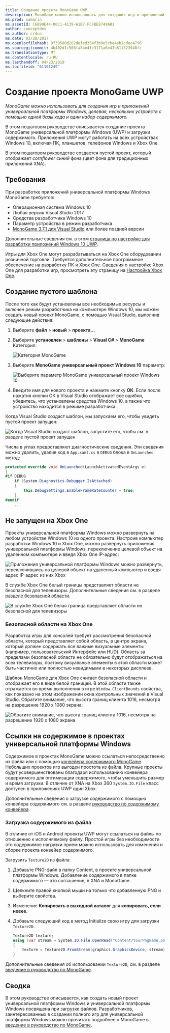 ```yaml
---
title: Создание проекта MonoGame UWP
description: MonoGame можно использовать для создания игр и приложений универсальной платформы Windows, целевая, нескольких устройств с помощью одной базы кода и один набор содержимого.
ms.prod: xamarin
ms.assetid: C6B99E44-00C1-4139-A1B7-FCFBE8749AB1
author: conceptdev
ms.author: crdun
ms.date: 03/28/2017
ms.openlocfilehash: 9f39580d282defed354f3b9e5cbe4eb1cdec4796
ms.sourcegitcommit: 4b402d1c508fa84e4fc3171a6e43b811323948fc
ms.translationtype: MT
ms.contentlocale: ru-RU
ms.lasthandoff: 04/23/2019
ms.locfileid: "61161249"
---
```

# <a name="creating-a-monogame-uwp-project"></a>Создание проекта MonoGame UWP

_MonoGame можно использовать для создания игр и приложений универсальной платформы Windows, целевая, нескольких устройств с помощью одной базы кода и один набор содержимого._

В этом пошаговом руководстве описывается создание проекта MonoGame универсальной платформы Windows (UWP) и загрузки содержимого. Приложения UWP могут работать на всех устройствах Windows 10, включая ПК, планшетов, телефонов Windows и Xbox One.

В этом пошаговом руководстве создается пустой проект, который отображает *cornflower синий* фона (цвет фона для традиционных приложений XNA).

## <a name="requirements"></a>Требования

При разработке приложений универсальной платформы Windows MonoGame требуется:

- Операционная система Windows 10
- Любая версия Visual Studio 2017
- Средства разработчика Windows 10
- Параметр устройства в режим разработчика
- [MonoGame 3.7.1 для Visual Studio](http://community.monogame.net/t/monogame-3-7-1-release/11173) или более поздней версии

Дополнительные сведения см. в этом [страница по настройке для разработки приложений Windows 10 UWP](https://msdn.microsoft.com/windows/uwp/get-started/get-set-up).

Игры для Xbox One могут разрабатываться на Xbox One оборудовании розничной торговли. Требуется дополнительное программное обеспечение на разработку ПК и Xbox One. Сведения о настройке Xbox One для разработки игр, просмотреть эту страницу на [Настройка Xbox One](https://msdn.microsoft.com/windows/uwp/xbox-apps/index).

## <a name="creating-an-empty-template"></a>Создание пустого шаблона

После того как будут установлены все необходимые ресурсы и включен режим разработчика на компьютере Windows 10, мы можем создать новый проект MonoGame, с помощью Visual Studio, выполнив следующие действия:

1. Выберите **файл** > **новый** > **проекта...**
1. Выберите **установлен** > **шаблоны** > **Visual C#**   >  **MonoGame** Категория:

    ![](uwp-images/image1.png "Категория MonoGame")

1. Выберите **MonoGame универсальный проект Windows 10** параметр:

    ![](uwp-images/image2.png "Выберите параметр MonoGame универсальный проект Windows 10")

1. Введите имя для нового проекта и нажмите кнопку **ОК**.
Если после нажатия кнопки ОК в Visual Studio отображает все ошибки, убедитесь, что установлены средства Windows 10, а также что устройство находится в режиме разработчика.

Когда Visual Studio создаст шаблон, мы запускаем его, чтобы увидеть пустой проект запущен:

![](uwp-images/image3.png "Когда Visual Studio создаст шаблон, запустите его, чтобы см. в разделе пустой проект запущен")

Числа в углах предоставляют диагностические сведения. Эти сведения можно удалить, удалив код в `App.xaml.cs` в `DEBUG` блока в `OnLaunched` метод:


```csharp
protected override void OnLaunched(LaunchActivatedEventArgs e)
{
#if DEBUG
    if (System.Diagnostics.Debugger.IsAttached)
    {
        this.DebugSettings.EnableFrameRateCounter = true;
    }
#endif
    ...
```

## <a name="running-on-xbox-one"></a>Не запущен на Xbox One

Проекты универсальной платформы Windows можно развернуть на любом устройстве Windows 10 из одного проекта. Настроив компьютер разработки Windows 10 и Xbox One, можно развернуть приложения универсальной платформы Windows, переключение целевой объект на удаленном компьютере и введя Xbox One IP-адрес:

![](uwp-images/remote.png "Приложения универсальной платформы Windows можно развернуть, переключившись на целевой объект на удаленный компьютер и введя адрес IP-адрес из них Xbox")

В службе Xbox One белый границы представляет области не безопасной для телевизоры. Дополнительные сведения см. в разделе [разделе безопасной области](#safe-area-on-xbox-one).

![](uwp-images/safearea.png "В службе Xbox One белая граница представляет области не безопасной для телевизоры")

### <a name="safe-area-on-xbox-one"></a>Безопасной области на Xbox One

Разработка игры для консолей требует рассмотрения безопасной области, который представляет собой область, в центре экрана, который должен содержать все важные визуальные элементы (например, пользовательский Интерфейс или HUD). Область за пределами безопасной области не обязательно будут отображаться на всех телевизоры, поэтому визуальные элементы в этой области может быть частично или полностью невидимыми в некоторых дисплеев.

Шаблон MonoGame для Xbox One считает безопасной области и отображает его в виде белой границей. В этой области также отражается во время выполнения в игре `Window.ClientBounds` свойства, как показано на этом изображении окна контрольных значений в Visual Studio. Обратите внимание, что высота границ клиента 1016, несмотря на разрешение 1920 x 1080 экрана:

![](uwp-images/clientbounds.png "Обратите внимание, что высота границ клиента 1016, несмотря на разрешение 1920 x 1080 экрана")

## <a name="referencing-content-in-uwp-projects"></a>Ссылки на содержимое в проектах универсальной платформы Windows

Содержимое в проектах MonoGame можно ссылаться непосредственно из файла или с помощью [конвейера содержимого MonoGame](~/graphics-games/cocossharp/content-pipeline/index.md). Небольших проектов игр выгоден простота из файла. Крупные проекты будут усовершенствованы благодаря использованию конвейера содержимого для оптимизации содержимого, чтобы уменьшить размер и время загрузки. В отличие от XNA на Xbox 360 `System.IO.File` класс доступен в приложениях UWP один Xbox.

Дополнительные сведения о загрузке содержимого с помощью конвейера содержимого см. в разделе [руководство по содержимому конвейера](~/graphics-games/cocossharp/content-pipeline/index.md).

### <a name="loading-content-from-file"></a>Загрузка содержимого из файла

В отличие от iOS и Android проекты UWP могут ссылаться на файлы по отношению к исполняемому файлу. Простой игры без необходимости это содержимое нагрузки прием можно использовать для изменения и сборке проекта конвейер содержимого.

Загрузить `Texture2D` из файла:

1. Добавьте PNG-файл в папку Content, в проекте универсальной платформы Windows. Добавление содержимого в папке содержимого — это соглашение, в XNA и MonoGame.
1. Щелкните правой кнопкой мыши на только что добавленную PNG и выберите свойства.
1. Изменение **Копировать в выходной каталог** для **копировать, если новее**.
1. Добавьте следующий код в метод Initialize свою игру для загрузки `Texture2D`:

    ```csharp
    Texture2D texture;
    using (var stream = System.IO.File.OpenRead("Content/YourPngName.png"))
    {
        texture = Texture2D.FromStream(graphics.GraphicsDevice, stream);
    }
    ```

Дополнительные сведения об использовании `Texture2D`, см. в разделе [введение в руководство по MonoGame](~/graphics-games/monogame/introduction/index.md).

## <a name="summary"></a>Сводка

В этом руководстве описывается, как создать новый проект универсальной платформы Windows и универсальной платформы Windows посвящена при загрузке файлов. Разработчиков, заинтересованных в создании полного игр для универсальной платформы Windows можно прочитать подробнее о MonoGame в [введение в руководство по MonoGame](~/graphics-games/monogame/introduction/index.md).
